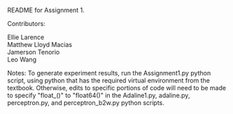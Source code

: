 README for Assignment 1.


Contributors: 

Ellie Larence  
Matthew Lloyd Macias  
Jamerson Tenorio  
Leo Wang  


Notes:
To generate experiment results, run the Assignment1.py python script, using python that 
has the required virtual environment from the textbook. Otherwise, edits to
specific portions of code will need to be made to specify "float_()" to "float64()" in 
the Adaline1.py, adaline.py, perceptron.py, and perceptron_b2w.py python scripts.